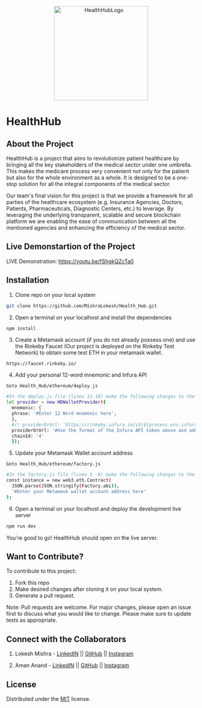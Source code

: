 <p align="center">
<img src="https://github.com/CrypticMuze/Health_Hub/tree/main/Frontend/images/HHL.png" alt="HealthHubLogo" height=250px width=250px/>
</p>

# HealthHub

## About the Project

  HealthHub is a project that aims to revolutionize patient healthcare by bringing all the key stakeholders of the medical sector under one umbrella. This makes the medicare process very convenient not only for the patient but also for the whole environment as a whole. It is designed to be a one-stop solution for all the integral components of the medical sector.

  Our team's final vision for this project is that we provide a framework for all parties of the healthcare ecosystem (e.g. Insurance Agencies, Doctors, Patients, Pharmaceuticals, Diagnostic Centers, etc.) to leverage. By leveraging the underlying transparent, scalable and secure blockchain platform we are enabling the ease of communication between all the mentioned agencies and enhancing the efficiency of the medical sector.

## Live Demonstartion of the Project

  LIVE Demonstration: https://youtu.be/fShgkQZcTa0

## Installation

1. Clone repo on your local system

```bash
git clone https://github.com/MishraLokesh/Health_Hub.git
```
2. Open a terminal on your localhost and install the dependencies

```bash
npm install
```
3. Create a Metamask account (if you do not already possess one) and use the Rinkeby Faucet (Our project is deployed on the Rinkeby Test Network) to obtain some test ETH in your metamask wallet.

```
https://faucet.rinkeby.io/ 
```
4. Add your personal 12-word mnemonic and Infura API

```
Goto Health_Hub/ethereum/deploy.js
```
```bash
#In the deploy.js file (lines 11-18) make the following changes to the file -->
let provider = new HDWalletProvider({
  mnemonic: {
  phrase: '#Enter 12 Word mnemonic here',
  },
  #// providerOrUrl: `https://rinkeby.infura.io/v3/${process.env.infura_API}`,
  providerOrUrl: '#Use the format of the Infura API token above and add your own',
  chainId: '4'
  });
```
5. Update your Metamask Wallet account address 

```
Goto Health_Hub/ethereum/factory.js
```
```bash
#In the factory.js file (lines 5 -8) make the following changes to the file -->
const instance = new web3.eth.Contract(
  JSON.parse(JSON.stringify(Factory.abi)),
  '#Enter your Metamask wallet account address here'
);
```
6. Open a terminal on your localhost and deploy the development live server

```bash
npm run dev
```
You're good to go! HealthHub should open on the live server.

## Want to Contribute?
To contribute to this project:
1. Fork this repo
2. Make desired changes after cloning it on your local system.
3. Generate a pull request.

Note: Pull requests are welcome. For major changes, please open an issue first to discuss what you would like to change. Please make sure to update tests as appropriate.

## Connect with the Collaborators
1. Lokesh Mishra - [LinkedIN](https://www.linkedin.com/in/lokesh-mishra-0807/) || [GitHub](https://github.com/MishraLokesh) || [Instagram](https://www.instagram.com/lokesh.mishra__/)

2. Aman Anand - [LinkedIN](https://www.linkedin.com/in/amanxanand/) || [GitHub](https://github.com/aman-anand1906) || [Instagram](https://www.instagram.com/aman_anand_619/")

## License
Distributed under the [MIT](https://choosealicense.com/licenses/mit/) license.
